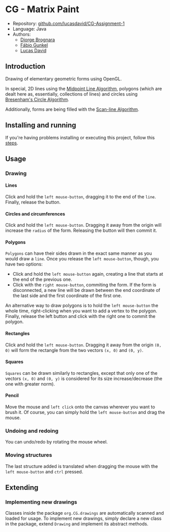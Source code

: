 # CG - Matrix Paint

* Repository: [github.com/lucasdavid/CG-Assignment-1](https://github.com/lucasdavid/CG-Assignment-1)
* Language: Java
* Authors:
  * [Diorge Brognara](https://github.com/diorge)
  * [Fábio Gunkel](https://github.com/Chuckrute)
  * [Lucas David](https://github.com/lucasdavid)

## Introduction

Drawing of elementary geometric forms using OpenGL.

In special, 2D lines using the [Midpoint Line Algorithm](http://www.mat.univie.ac.at/~kriegl/Skripten/CG/node25.html),
polygons (which are dealt here as, essentially, collections of lines) and circles using
[Bresenham's Circle Algorithm](http://web.engr.oregonstate.edu/~sllu/bcircle.pdf).

Additionally, forms are being filled with the [Scan-line Algorithm](https://github.com/lucasdavid/CG-Assignment-1/blob/master/src/org/CG/infrastructure/ScanLineAlgorithm.java).

## Installing and running

If you're having problems installing or executing this project,
follow this [steps](https://github.com/lucasdavid/CG-Assignment-1/blob/master/INSTALL.md).

## Usage

### Drawing
#### Lines
Click and hold the `left mouse-button`, dragging it to the end of the `line`.
Finally, release the button.

#### Circles and circumferences
Click and hold the `left mouse-button`. Dragging it away from the origin will increase the `radius`
of the form. Releasing the button will then commit it.

#### Polygons
`Polygons` can have their sides drawn in the exact same manner as you would draw a `line`.
Once you release the `left mouse-button`, though, you have two options:

* Click and hold the `left mouse-button` again, creating a line that starts at the end of the previous one.
* Click with the `right mouse-button`, commiting the form. If the form is disconnected,
a new line will be drawn between the end coordinate of the last side and the first coordinate
of the first one.

An alternative way to draw polygons is to hold the `left mouse-button` the whole time,
right-clicking when you want to add a vertex to the polygon. Finally, release the left button
and click with the right one to commit the polygon.

#### Rectangles

Click and hold the `left mouse-button`. Dragging it away from the origin `(0, 0)` will form the rectangle
from the two vectors `(x, 0)` and `(0, y)`.

#### Squares

`Squares` can be drawn similarly to rectangles, except that only one of the vectors `(x, 0)` and `(0, y)`
is considered for its size increase/decrease (the one with greater norm).

#### Pencil

Move the mouse and `left click` onto the canvas wherever you want to brush it. Of course, you can simply
hold the `left mouse-button` and drag the mouse.

### Undoing and redoing
You can undo/redo by rotating the mouse wheel.

### Moving structures
The last structure added is translated when dragging the mouse with the `left mouse-button` and `ctrl` pressed.

## Extending

### Implementing new drawings

Classes inside the package `org.CG.drawings` are automatically scanned and loaded for usage.
To implement new drawings, simply declare a new class in the package,
extend `Drawing` and implement its abstract methods.
